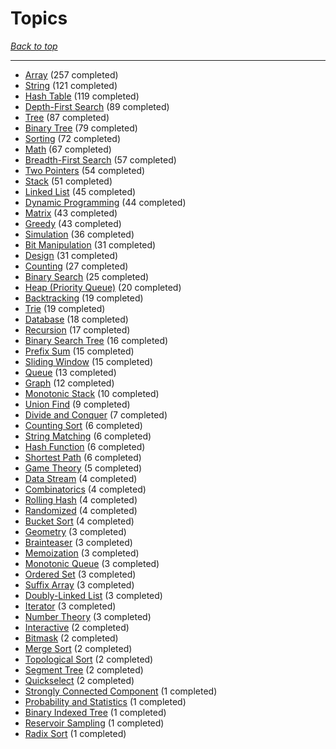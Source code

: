 # Topics

*[Back to top](<../README.md>)*

------

- [Array](<by_topic/Array.md>) (257 completed)
- [String](<by_topic/String.md>) (121 completed)
- [Hash Table](<by_topic/Hash Table.md>) (119 completed)
- [Depth-First Search](<by_topic/Depth-First Search.md>) (89 completed)
- [Tree](<by_topic/Tree.md>) (87 completed)
- [Binary Tree](<by_topic/Binary Tree.md>) (79 completed)
- [Sorting](<by_topic/Sorting.md>) (72 completed)
- [Math](<by_topic/Math.md>) (67 completed)
- [Breadth-First Search](<by_topic/Breadth-First Search.md>) (57 completed)
- [Two Pointers](<by_topic/Two Pointers.md>) (54 completed)
- [Stack](<by_topic/Stack.md>) (51 completed)
- [Linked List](<by_topic/Linked List.md>) (45 completed)
- [Dynamic Programming](<by_topic/Dynamic Programming.md>) (44 completed)
- [Matrix](<by_topic/Matrix.md>) (43 completed)
- [Greedy](<by_topic/Greedy.md>) (43 completed)
- [Simulation](<by_topic/Simulation.md>) (36 completed)
- [Bit Manipulation](<by_topic/Bit Manipulation.md>) (31 completed)
- [Design](<by_topic/Design.md>) (31 completed)
- [Counting](<by_topic/Counting.md>) (27 completed)
- [Binary Search](<by_topic/Binary Search.md>) (25 completed)
- [Heap (Priority Queue)](<by_topic/Heap (Priority Queue).md>) (20 completed)
- [Backtracking](<by_topic/Backtracking.md>) (19 completed)
- [Trie](<by_topic/Trie.md>) (19 completed)
- [Database](<by_topic/Database.md>) (18 completed)
- [Recursion](<by_topic/Recursion.md>) (17 completed)
- [Binary Search Tree](<by_topic/Binary Search Tree.md>) (16 completed)
- [Prefix Sum](<by_topic/Prefix Sum.md>) (15 completed)
- [Sliding Window](<by_topic/Sliding Window.md>) (15 completed)
- [Queue](<by_topic/Queue.md>) (13 completed)
- [Graph](<by_topic/Graph.md>) (12 completed)
- [Monotonic Stack](<by_topic/Monotonic Stack.md>) (10 completed)
- [Union Find](<by_topic/Union Find.md>) (9 completed)
- [Divide and Conquer](<by_topic/Divide and Conquer.md>) (7 completed)
- [Counting Sort](<by_topic/Counting Sort.md>) (6 completed)
- [String Matching](<by_topic/String Matching.md>) (6 completed)
- [Hash Function](<by_topic/Hash Function.md>) (6 completed)
- [Shortest Path](<by_topic/Shortest Path.md>) (6 completed)
- [Game Theory](<by_topic/Game Theory.md>) (5 completed)
- [Data Stream](<by_topic/Data Stream.md>) (4 completed)
- [Combinatorics](<by_topic/Combinatorics.md>) (4 completed)
- [Rolling Hash](<by_topic/Rolling Hash.md>) (4 completed)
- [Randomized](<by_topic/Randomized.md>) (4 completed)
- [Bucket Sort](<by_topic/Bucket Sort.md>) (4 completed)
- [Geometry](<by_topic/Geometry.md>) (3 completed)
- [Brainteaser](<by_topic/Brainteaser.md>) (3 completed)
- [Memoization](<by_topic/Memoization.md>) (3 completed)
- [Monotonic Queue](<by_topic/Monotonic Queue.md>) (3 completed)
- [Ordered Set](<by_topic/Ordered Set.md>) (3 completed)
- [Suffix Array](<by_topic/Suffix Array.md>) (3 completed)
- [Doubly-Linked List](<by_topic/Doubly-Linked List.md>) (3 completed)
- [Iterator](<by_topic/Iterator.md>) (3 completed)
- [Number Theory](<by_topic/Number Theory.md>) (3 completed)
- [Interactive](<by_topic/Interactive.md>) (2 completed)
- [Bitmask](<by_topic/Bitmask.md>) (2 completed)
- [Merge Sort](<by_topic/Merge Sort.md>) (2 completed)
- [Topological Sort](<by_topic/Topological Sort.md>) (2 completed)
- [Segment Tree](<by_topic/Segment Tree.md>) (2 completed)
- [Quickselect](<by_topic/Quickselect.md>) (2 completed)
- [Strongly Connected Component](<by_topic/Strongly Connected Component.md>) (1 completed)
- [Probability and Statistics](<by_topic/Probability and Statistics.md>) (1 completed)
- [Binary Indexed Tree](<by_topic/Binary Indexed Tree.md>) (1 completed)
- [Reservoir Sampling](<by_topic/Reservoir Sampling.md>) (1 completed)
- [Radix Sort](<by_topic/Radix Sort.md>) (1 completed)
